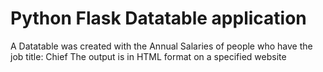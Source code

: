 # Python Flask Datatable application
  A Datatable was created with the Annual Salaries of people who have the job title: Chief
  The output is in HTML format on a specified website
